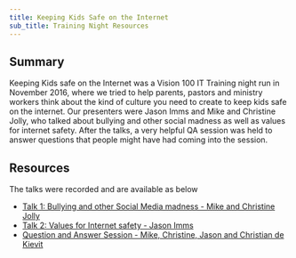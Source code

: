 ```yaml
---
title: Keeping Kids Safe on the Internet
sub_title: Training Night Resources
---
```


Summary
------
Keeping Kids safe on the Internet was a Vision 100 IT Training night run in November 2016, where we tried to help parents, pastors and ministry workers think about the kind of culture you need to create to keep kids safe on the internet.  Our presenters were Jason Imms and Mike and Christine Jolly, who talked about bullying and other social madness as well as values for internet safety.  After the talks, a very helpful QA session was held to answer questions that people might have had coming into the session.

Resources
------
The talks were recorded and are available as below
* [Talk 1: Bullying and other Social Media madness - Mike and Christine Jolly](https://vision100.org/node/531)
* [Talk 2: Values for Internet safety - Jason Imms](https://vision100.org/node/532)
* [Question and Answer Session - Mike, Christine, Jason and Christian de Kievit](https://vision100.org/node/533)
